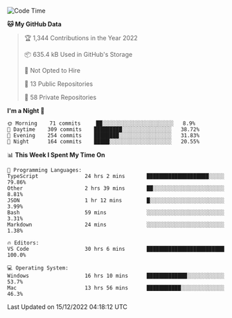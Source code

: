 <!--START_SECTION:waka-->
![Code Time](http://img.shields.io/badge/Code%20Time-3%2C385%20hrs%201%20min-blue)

**🐱 My GitHub Data** 

> 🏆 1,344 Contributions in the Year 2022
 > 
> 📦 635.4 kB Used in GitHub's Storage 
 > 
> 🚫 Not Opted to Hire
 > 
> 📜 13 Public Repositories 
 > 
> 🔑 58 Private Repositories  
 > 
**I'm a Night 🦉** 

```text
🌞 Morning    71 commits     ██░░░░░░░░░░░░░░░░░░░░░░░   8.9% 
🌆 Daytime    309 commits    █████████░░░░░░░░░░░░░░░░   38.72% 
🌃 Evening    254 commits    ████████░░░░░░░░░░░░░░░░░   31.83% 
🌙 Night      164 commits    █████░░░░░░░░░░░░░░░░░░░░   20.55%

```


📊 **This Week I Spent My Time On** 

```text
💬 Programming Languages: 
TypeScript               24 hrs 2 mins       ████████████████████░░░░░   79.86% 
Other                    2 hrs 39 mins       ██░░░░░░░░░░░░░░░░░░░░░░░   8.81% 
JSON                     1 hr 12 mins        █░░░░░░░░░░░░░░░░░░░░░░░░   3.99% 
Bash                     59 mins             ░░░░░░░░░░░░░░░░░░░░░░░░░   3.31% 
Markdown                 24 mins             ░░░░░░░░░░░░░░░░░░░░░░░░░   1.38%

🔥 Editors: 
VS Code                  30 hrs 6 mins       █████████████████████████   100.0%

💻 Operating System: 
Windows                  16 hrs 10 mins      █████████████░░░░░░░░░░░░   53.7% 
Mac                      13 hrs 56 mins      ███████████░░░░░░░░░░░░░░   46.3%

```


 Last Updated on 15/12/2022 04:18:12 UTC
<!--END_SECTION:waka-->

